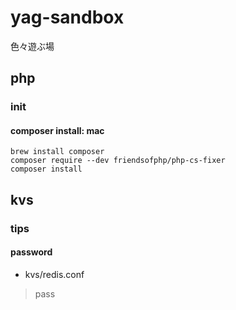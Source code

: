 # yag-sandbox

色々遊ぶ場

## php

### init

#### composer install: mac
```
brew install composer
composer require --dev friendsofphp/php-cs-fixer
composer install
```


## kvs

### tips

#### password
* kvs/redis.conf
> pass
